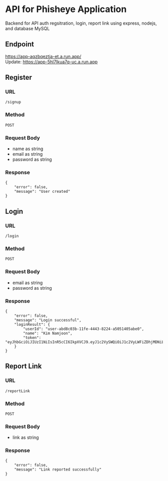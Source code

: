
# API for Phisheye Application

Backend for API auth regsitration, login, report link using express, nodejs, and database MySQL 

Endpoint
--
https://app-aqzbqeztja-et.a.run.app/ <br>
Update: https://app-5hl7lkua7q-uc.a.run.app

Register
--

### URL <br>
    /signup

### Method
    POST
    
### Request Body
   - name as string <br>
   - email as string <br>
   - password as string <br>

### Response
    {
        "error": false,
        "message": "User created"
    }

Login
--

### URL
    /login

### Method
    POST

### Request Body
- email as string <br>
- password as string <br>

### Response
    {
        "error": false,
        "message": "Login successful",
        "loginResult": {
            "userId": "user-abd8c03b-11fe-4443-8224-a5051405abe0",
            "name": "Kim Namjoon",
            "token": "eyJhbGciOiJIUzI1NiIsInR5cCI6IkpXVCJ9.eyJ1c2VySWQiOiJ1c2VyLWFiZDhjMDNiLTExZmUtNDQ0My04MjI0LWE1MDUxNDA1YWJlMCIsImlhdCI6MTcwMjg4MzkwMiwiZXhwIjoxNzAyODg3NTAyfQ.D222aquHmt4YhQ8rv4Ry3P8K4DRBIEQLOB2MVBIWHJg"
        }
    }

Report Link
--

### URL
    /reportLink

### Method
    POST

### Request Body
- link as string

### Response
    {
        "error": false,
        "message": "Link reported successfully"
    }
